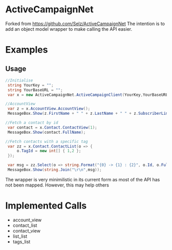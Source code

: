 # ActiveCampaignNet
Forked from https://github.com/Selz/ActiveCampaignNet
The intention is to add an object model wrapper to make calling the API easier.

# Examples

## Usage

```csharp
//Initialise
 string YourKey = "";
 string YourBaseURL = "";
 var x = new ActiveCampaignNet.ActiveCampaignClient(YourKey,YourBaseURL);

//AccountView
 var z = x.AccountView.AccountView();
 MessageBox.Show(z.FirstName + " " + z.LastName + " " + z.SubscriberLimit.ToString());

//Fetch a contact by id
 var contact = x.Contact.ContactView(1);
 MessageBox.Show(contact.FullName);

//Fetch contacts with a specific tag
 var zz = x.Contact.ContactList(o => {
     o.TagId = new int[] { 1,2 };                
 });

 var msg = zz.Select(o => string.Format("{0} -> {1} : {2}", o.Id, o.FullName,string.Join(",",o.Tags)));
 MessageBox.Show(string.Join("\r\n",msg));
```

The wrapper is very minimilistic in its current form as most of the API has not been mapped. 
However, this may help others

# Implemented Calls
- account_view
- contact_list
- contact_view
- list_list
- tags_list
